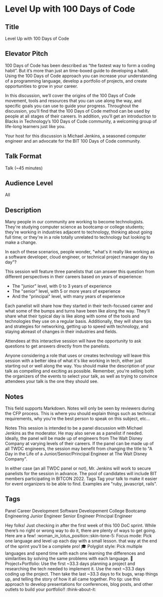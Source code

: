 # Level Up with 100 Days of Code

## Title
Level Up with 100 Days of Code

## Elevator Pitch
100 Days of Code has been described as “the fastest way to form a coding habit”.  But it’s more than just an time-boxed guide to developing a habit.  Using the 100 Days of Code approach you can increase your understanding of a programming language, develop a portfolio of projects, and create opportunities to grow in your career.

In this discussion, we’ll cover the origins of the 100 Days of Code movement, tools and resources that you can use along the way, and specific goals you can use to guide your progress.  Throughout the discussion, you’ll find that the 100 Days of Code method can be used by people at all stages of their careers.  In addition, you’ll get an introduction to Blacks in Technology’s 100 Days of Code community, a welcoming group of life-long learners just like you.

Your host for this discussion is Michael Jenkins, a seasoned computer engineer and an advocate for the BIT 100 Days of Code community.

## Talk Format
Talk (~45 minutes)

## Audience Level
All

## Description
Many people in our community are working to become technologists.  They're studying computer science as bootcamp or college students; they're working in industries adjacent to technology, thinking about going full time; or they're in a role totally unrelated to technology but looking to make a change.

In each of these scenarios, people wonder, "what's it really like working as a software developer, cloud engineer, or technical project manager day to day"?

This session will feature three panelists that can answer this question from different perspectives in their careers based on years of experience:

- The "junior" level, with 0 to 3 years of experience
- The "senior" level, with 5 or more years of experience
- And the "principal" level, with many years of experience

Each panelist will share how they started in their tech-focused career and what some of the bumps and turns have been like along the way.  They'll share what their typical day is like along with some of the tools and technologies they use on a regular basis.  Additionally, they will share tips and strategies for networking, getting up to speed with technology, and staying abreast of changes in their industries and fields.

Attendees at this interactive session will have the opportunity to ask questions to get answers directly from the panelists.

Anyone considering a role that uses or creates technology will leave this session with a better idea of what it's like working in tech, either just starting out or well along the way.
You should make the description of your talk as compelling and exciting as possible. Remember, you're selling both the organizers of the events to select your talk, as well as trying to convince attendees your talk is the one they should see.

## Notes
This field supports Markdown. Notes will only be seen by reviewers during the CFP process. This is where you should explain things such as technical requirements, why you're the best person to speak on this subject, etc...

Notes
This session is intended to be a panel discussion with Michael Jenkins as the moderator. He may also serve as a panelist if needed.  Ideally, the panel will be made up of engineers from The Walt Disney Company at varying levels of their careers.  If the panel can be made up of all TWDC engineers, the session may benefit from changing the title to "A Day in the Life of a Junior/Senior/Principal Engineer at The Walt Disney Company".

In either case (an all TWDC panel or not), Mr. Jenkins will work to secure panelists for the session in advance.  The pool of candidates will include BIT members participating in BITCON 2022.
Tags
Tag your talk to make it easier for event organizers to be able to find. Examples are "ruby, javascript, rails".

## Tags
Panel Career Development Software Developement College Bootcamp Engineering Junior Engineer Senior Engineer Principal Engineer

Hey folks!  Just checking in after the first week of this 100 DoC sprint.
While there’s no right or wrong way to do it, there are plenty of ways to get going.
Here are a few!
:woman_in_lotus_position::skin-tone-5: Focus mode: Pick one language and level up each day with a small lesson.  that way at the end of the sprint you’ll be a complete pro!
:mortar_board: Polyglot style: Pick multiple languages and spend time with each one learning the differences and similarities by solving the same problems with each language.
:briefcase: Project+Portfolio:  Use the first ~33.3 days planning a project and researching the tech needed to implement it.  Use the next ~33.3 days coding up the project.  Then take the last ~33.3 days to fix bugs, wrap things up, and telling the story of how it all came together.  Pro tip: use this approach to develop presentations for conferences, blog posts, and other outlets to build your portfolio!! :think-about-it: